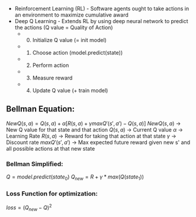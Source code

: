- Reinforcement Learning (RL) - Software agents ought to take actions in an environment to maximize cumulative award
- Deep Q Learning - Extends RL by using deep neural network to predict the actions (Q value = Quality of Action)
	- 0. Initialize Q value (= init model)
	- 1. Choose action (model.predict(state)) 
	- 2. Perform action
	- 3. Measure reward
	- 4. Update Q value (+ train model)
## Bellman Equation:
$NewQ(s,a) = Q(s,a) + \alpha[R(s,a)+\gamma maxQ'(s',a')-Q(s,a)]$
$NewQ(s,a)$ -> New Q value for that state and that action
$Q(s,a)$ -> Current Q value
$\alpha$ -> Learning Rate
$R(s,a)$ -> Reward for taking that action at that state
$\gamma$ -> Discount rate
$maxQ'(s',a')$ -> Max expected future reward given new s' and all possible actions at that new state
### Bellman Simplified:
$Q=model.predict(state_0)$
$Q_{new}=R+\gamma *max(Q(state_1))$
### Loss Function for optimization:
$loss = (Q_{new}-Q)^2$
